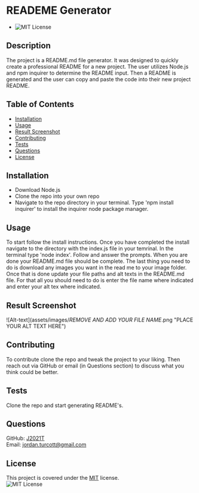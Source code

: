  # READEME Generator
  * ![MIT License](https://img.shields.io/badge/license-MIT-blue)

  ## Description
  The project is a README.md file generator.  It was designed to quickly create a professional README for a new project.  The user utilizes Node.js and npm inquirer to determine the README input.  Then a README is generated and the user can copy and paste the code into their new project README.

  ## Table of Contents
  * [Installation](#installation)
  * [Usage](#usage)
  * [Result Screenshot](#resultscreenshot)
  * [Contributing](#contributing)
  * [Tests](#tests)
  * [Questions](#questions)
  * [License](#license)

  
  ## Installation
  *  Download Node.js
  *  Clone the repo into your own repo
  *  Navigate to the repo directory in your terminal.  Type 'npm install inquirer' to install the inquirer node package manager.
  
  
  ## Usage
  To start follow the install instructions.  Once you have completed the install navigate to the directory with the index.js file in your temrinal.  In the terminal type 'node index'.  Follow and answer the prompts.  When you are done your README.md file should be complete.  The last thing you need to do is download any images you want in the read me to your image folder.  Once that is done update your file paths and alt texts in the README.md file.  For that all you should need to do is enter the file name where indicated and enter your alt tex where indicated.
  
  
  ## Result Screenshot
  
  ![Alt-text](assets/images/*REMOVE AND ADD YOUR FILE NAME*.png "PLACE YOUR ALT TEXT HERE")
  
  
  ## Contributing
  To contribute clone the repo and tweak the project to your liking.  Then reach out via GitHub or email (in Questions section) to discuss what you think could be better.
  
  
  ## Tests
  Clone the repo and start generating README's.
  
  
  ## Questions
  GitHub: [J2021T](https://github.com/J2021T)  
  Email: [jordan.turcott@gmail.com](mailto:jordan.turcott@gmail.com)
  
  
  ## License
  This project is covered under the [MIT](../assets/license-files/MIT.txt) license.  
  ![MIT License](https://img.shields.io/badge/license-MIT-blue)
